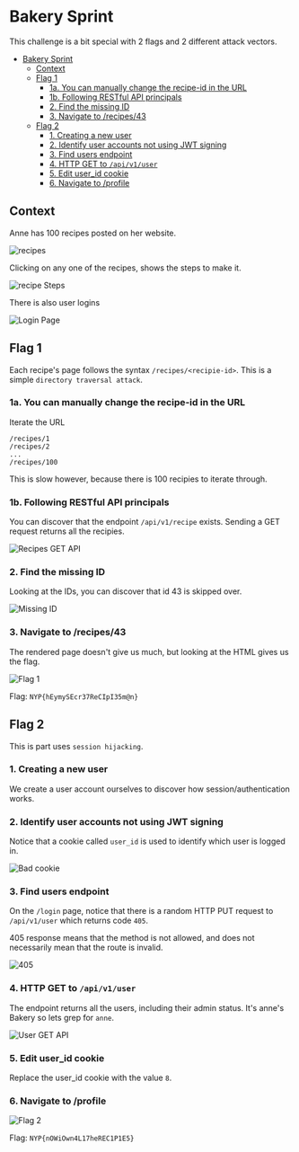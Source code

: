 # Bakery Sprint

This challenge is a bit special with 2 flags and 2 different attack vectors.

<!--toc:start-->
- [Bakery Sprint](#bakery-sprint)
  - [Context](#context)
  - [Flag 1](#flag-1)
    - [1a. You can manually change the recipe-id in the URL](#1a-you-can-manually-change-the-recipe-id-in-the-url)
    - [1b. Following RESTful API principals](#1b-following-restful-api-principals)
    - [2. Find the missing ID](#2-find-the-missing-id)
    - [3. Navigate to /recipes/43](#3-navigate-to-recipes43)
  - [Flag 2](#flag-2)
    - [1. Creating a new user](#1-creating-a-new-user)
    - [2. Identify user accounts not using JWT signing](#2-identify-user-accounts-not-using-jwt-signing)
    - [3. Find users endpoint](#3-find-users-endpoint)
    - [4. HTTP GET to `/api/v1/user`](#4-http-get-to-apiv1user)
    - [5. Edit user_id cookie](#5-edit-userid-cookie)
    - [6. Navigate to /profile](#6-navigate-to-profile)
<!--toc:end-->

## Context

Anne has 100 recipes posted on her website.

![recipes](assets/recipies.png)

Clicking on any one of the recipes, shows the steps to make it.

![recipe Steps](assets/recipie-steps.png)

There is also user logins

![Login Page](assets/login.png)

## Flag 1

Each recipe's page follows the syntax `/recipes/<recipie-id>`.
This is a simple `directory traversal attack`.

### 1a. You can manually change the recipe-id in the URL

Iterate the URL

```text
/recipes/1
/recipes/2
...
/recipes/100
```

This is slow however, because there is 100 recipies to iterate through.

### 1b. Following RESTful API principals

You can discover that the endpoint `/api/v1/recipe` exists.
Sending a GET request returns all the recipies.

![Recipes GET API](assets/recipes-get.png)

### 2. Find the missing ID

Looking at the IDs, you can discover that id 43 is skipped over.

![Missing ID](assets/missing-id.png)

### 3. Navigate to /recipes/43

The rendered page doesn't give us much, but looking at the HTML gives us the flag.

![Flag 1](assets/flag-1.png)

Flag: `NYP{hEymySEcr37ReCIpI35m@n}`

## Flag 2

This is part uses `session hijacking`.

### 1. Creating a new user

We create a user account ourselves to discover how session/authentication works.

### 2. Identify user accounts not using JWT signing

Notice that a cookie called `user_id` is used to identify which user is logged in.

![Bad cookie](assets/bad-cookie.png)

### 3. Find users endpoint

On the `/login` page, notice that there is a random HTTP PUT request to `/api/v1/user` which returns code `405`.

405 response means that the method is not allowed, and does not necessarily mean that the route is invalid.

![405](assets/405.png)

### 4. HTTP GET to `/api/v1/user`

The endpoint returns all the users, including their admin status. It's anne's Bakery so lets grep for `anne`.

![User GET API](assets/user-api.png)

### 5. Edit user_id cookie

Replace the user_id cookie with the value `8`.

### 6. Navigate to /profile

![Flag 2](assets/flag-2.png)

Flag: `NYP{nOWiOwn4L17heREC1P1E5}`
